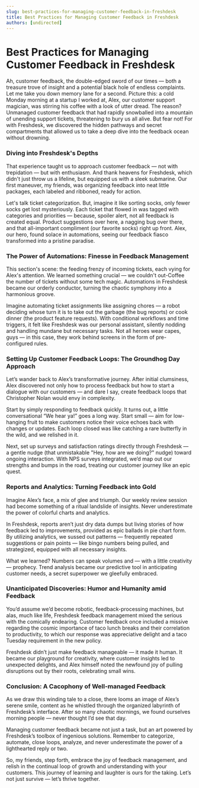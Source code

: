 ```yaml
---
slug: best-practices-for-managing-customer-feedback-in-freshdesk
title: Best Practices for Managing Customer Feedback in Freshdesk
authors: [undirected]
---
```



# Best Practices for Managing Customer Feedback in Freshdesk

Ah, customer feedback, the double-edged sword of our times — both a treasure trove of insight and a potential black hole of endless complaints. Let me take you down memory lane for a second. Picture this: a cold Monday morning at a startup I worked at, Alex, our customer support magician, was stirring his coffee with a look of utter dread. The reason? Unmanaged customer feedback that had rapidly snowballed into a mountain of unending support tickets, threatening to bury us all alive. But fear not! For with Freshdesk, we discovered the hidden pathways and secret compartments that allowed us to take a deep dive into the feedback ocean without drowning.

### Diving into Freshdesk's Depths

That experience taught us to approach customer feedback — not with trepidation — but with enthusiasm. And thank heavens for Freshdesk, which didn't just throw us a lifeline, but equipped us with a sleek submarine. Our first maneuver, my friends, was organizing feedback into neat little packages, each labeled and ribboned, ready for action. 

Let's talk ticket categorization. But, imagine it like sorting socks, only fewer socks get lost mysteriously. Each ticket that flowed in was tagged with categories and priorities — because, spoiler alert, not all feedback is created equal. Product suggestions over here, a nagging bug over there, and that all-important compliment (our favorite socks) right up front. Alex, our hero, found solace in automations, seeing our feedback fiasco transformed into a pristine paradise.

### The Power of Automations: Finesse in Feedback Management

This section's scene: the feeding frenzy of incoming tickets, each vying for Alex's attention. We learned something crucial — we couldn't out-Coffee the number of tickets without some tech magic. Automations in Freshdesk became our orderly conductor, turning the chaotic symphony into a harmonious groove.

Imagine automating ticket assignments like assigning chores — a robot deciding whose turn it is to take out the garbage (the bug reports) or cook dinner (the product feature requests). With conditional workflows and time triggers, it felt like Freshdesk was our personal assistant, silently nodding and handling mundane but necessary tasks. Not all heroes wear capes, guys — in this case, they work behind screens in the form of pre-configured rules.

### Setting Up Customer Feedback Loops: The Groundhog Day Approach

Let’s wander back to Alex’s transformative journey. After initial clumsiness, Alex discovered not only how to process feedback but how to start a dialogue with our customers — and dare I say, create feedback loops that Christopher Nolan would envy in complexity.

Start by simply responding to feedback quickly. It turns out, a little conversational “We hear ya!” goes a long way. Start small — aim for low-hanging fruit to make customers notice their voice echoes back with changes or updates. Each loop closed was like catching a rare butterfly in the wild, and we relished in it.

Next, set up surveys and satisfaction ratings directly through Freshdesk — a gentle nudge (that unmistakable "Hey, how are we doing?" nudge) toward ongoing interaction. With NPS surveys integrated, we’d map out our strengths and bumps in the road, treating our customer journey like an epic quest.

### Reports and Analytics: Turning Feedback into Gold

Imagine Alex’s face, a mix of glee and triumph. Our weekly review session had become something of a ritual landslide of insights. Never underestimate the power of colorful charts and analytics.

In Freshdesk, reports aren’t just dry data dumps but living stories of how feedback led to improvements, provided as epic ballads in pie chart form. By utilizing analytics, we sussed out patterns — frequently repeated suggestions or pain points — like bingo numbers being pulled, and strategized, equipped with all necessary insights.

What we learned? Numbers can speak volumes and — with a little creativity — prophecy. Trend analysis became our predictive tool in anticipating customer needs, a secret superpower we gleefully embraced.

### Unanticipated Discoveries: Humor and Humanity amid Feedback

You’d assume we’d become robotic, feedback-processing machines, but alas, much like life, Freshdesk feedback management mixed the serious with the comically endearing. Customer feedback once included a missive regarding the cosmic importance of taco lunch breaks and their correlation to productivity, to which our response was appreciative delight and a taco Tuesday requirement in the new policy. 

Freshdesk didn’t just make feedback manageable — it made it human. It became our playground for creativity, where customer insights led to unexpected delights, and Alex himself noted the newfound joy of pulling disruptions out by their roots, celebrating small wins.

### Conclusion: A Cacophony of Well-managed Feedback

As we draw this winding tale to a close, there looms an image of Alex’s serene smile, content as he whistled through the organized labyrinth of Freshdesk’s interface. After so many chaotic mornings, we found ourselves morning people — never thought I’d see that day.

Managing customer feedback became not just a task, but an art powered by Freshdesk’s toolbox of ingenious solutions. Remember to categorize, automate, close loops, analyze, and never underestimate the power of a lighthearted reply or two.

So, my friends, step forth, embrace the joy of feedback management, and relish in the continual loop of growth and understanding with your customers. This journey of learning and laughter is ours for the taking. Let’s not just survive — let’s thrive together.